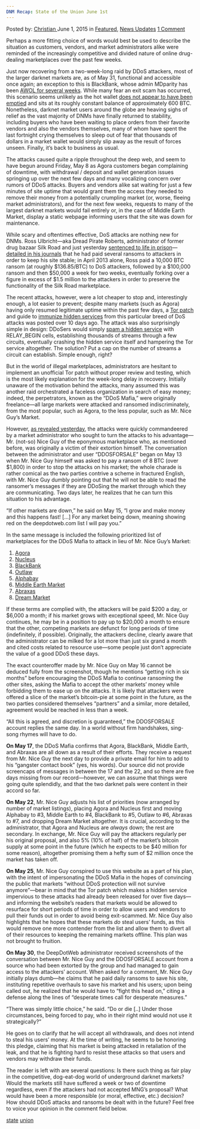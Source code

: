 ```yaml
---
DNM Recap: State of the Union June 1st
---
```

<article class="post-listing post-10523 post type-post status-publish format-standard has-post-thumbnail hentry  tag-state tag-union">
    <div class="post-inner">
        <span>Posted by: <a href="https://www.deepdotweb.com/author/christian/" title="">Christian </a></span>
    <span>June 1, 2015</span>
    <span>in <a href="https://www.deepdotweb.com/category/deepdot-news/" rel="category tag">Featured</a>, <a href="https://www.deepdotweb.com/category/news-updates/" rel="category tag">News Updates</a></span>
    <span><a href="https://www.deepdotweb.com/2015/06/01/state-of-the-union/#comments">1 Comment</a></span>
    </p>
    <div class="clear"></div>
    <div class="entry">
    <p>Perhaps a more fitting choice of words would best be used to describe the situation as customers, vendors, and market administrators alike were reminded of the increasingly competitive and divided nature of online drug-dealing marketplaces over the past few weeks.</p>
    <p>Just now recovering from a two-week-long raid by DDoS attackers, most of the larger darknet markets are, as of May 31, functional and accessible once again; an exception to this is BlackBank, whose admin MDparity has been <a href="http://www.deepdotweb.com/2015/05/25/did-the-2-largest-dark-net-market-blackbank-exit-scammed/">AWOL for several weeks</a>. While many fear an exit scam has occurred, this scenario seems unlikely as the hot wallet <a href="https://www.walletexplorer.com/wallet/BlackBankMarket">does not appear to have been emptied</a> and sits at its roughly constant balance of approximately 600 BTC. Nonetheless, darknet market users around the globe are heaving sighs of relief as the vast majority of DNMs have finally returned to stability, including buyers who have been waiting to place orders from their favorite vendors and also the vendors themselves, many of whom have spent the last fortnight crying themselves to sleep out of fear that thousands of dollars in a market wallet would simply slip away as the result of forces unseen. Finally, it’s back to business as usual.</p>
    <p>The attacks caused quite a ripple throughout the deep web, and seem to have begun around Friday, May 8 as Agora customers began complaining of downtime, with withdrawal / deposit and wallet generation issues springing up over the next few days and many vocalizing concern over rumors of DDoS attacks. Buyers and vendors alike sat waiting for just a few minutes of site uptime that would grant them the access they needed to remove their money from a potentially crumpling market (or, worse, fleeing market administrators), and for the next few weeks, requests to many of the largest darknet markets would fail entirely or, in the case of Middle Earth Market, display a static webpage informing users that the site was down for maintenance.</p>
    <p>While scary and oftentimes effective, DoS attacks are nothing new for DNMs. Ross Ulbricht—aka Dread Pirate Roberts, administrator of former drug bazaar Silk Road and just yesterday <a href="http://www.deepdotweb.com/2015/05/30/silk-road-admin-ross-ulbricht-dpr-sentenced-to-life-in-prison/">sentenced to life in prison</a>—<a href="http://antilop.cc/sr/exhibits/2015_03_31_unredacted_silkroad_log_file.pdf">detailed in his journals</a> that he had paid several ransoms to attackers in order to keep his site stable; in April 2013 alone, Ross paid a 10,000 BTC ransom (at roughly $136.85/BTC) to DoS attackers, followed by a $100,000 ransom and then $50,000 a week for two weeks, eventually forking over a figure in excess of $1.5 million to the attackers in order to preserve the functionality of the Silk Road marketplace.</p>
    <p>The recent attacks, however, were a lot cheaper to stop and, interestingly enough, a lot easier to prevent; despite many markets (such as Agora) having only resumed legitimate uptime within the past few days, a <a href="https://github.com/Yawning/tor">Tor patch</a> and guide to <a href="https://lists.torproject.org/pipermail/tor-dev/2015-May/008838.html">immunize hidden services</a> from this particular breed of DoS attacks was posted over 10 days ago. The attack was also surprisingly simple in design: DDoSers would simply <a href="https://trac.torproject.org/projects/tor/ticket/16052">spam a hidden service</a> with RELAY_BEGIN cells, establishing thousands of streams through a few circuits, eventually crashing the hidden service itself and hampering the Tor service altogether. The solution? Put a cap on the number of streams a circuit can establish. Simple enough, right?</p>
    <p>But in the world of illegal marketplaces, administrators are hesitant to implement an unofficial Tor patch without proper review and testing, which is the most likely explanation for the week-long delay in recovery. Initially unaware of the motivation behind the attacks, many assumed this was another raid orchestrated a faceless organization in search of easy money; indeed, the perpetrators, known as the “DDoS Mafia,” were originally freelance—all large markets were attacked and ransomed indiscriminately, from the most popular, such as Agora, to the less popular, such as Mr. Nice Guy’s Market.</p>
    <p>However, <a href="http://www.deepdotweb.com/2015/05/31/meet-the-market-admin-who-was-responsible-for-the-ddos-attacks/">as revealed yesterday</a>, the attacks were quickly commandeered by a market administrator who sought to turn the attacks to his advantage—Mr. (not-so) Nice Guy of the eponymous marketplace who, as mentioned before, was originally a victim of their extortion himself. The conversation between the administrator and user “DDOSFORSALE” began on May 13 when Mr. Nice Guy himself was asked to pay a ransom of 8 BTC (over $1,800) in order to stop the attacks on his market; the whole charade is rather comical as the two parties contrive a scheme in fractured English, with Mr. Nice Guy dumbly pointing out that he will not be able to read the ransomer’s messages if they are DDoSing the market through which they are communicating. Two days later, he realizes that he can turn this situation to his advantage.</p>
    <p>“If other markets are down,” he said on May 15, “I grow and make money and this happens fast! [&#8230;] For any market being down, meaning showing red on the deepdotweb.com list I will pay you.”</p>
    <p>In the same message is included the following prioritized list of marketplaces for the DDoS Mafia to attack in lieu of Mr. Nice Guy’s Market:</p>
    <ol>
    <li><a href="http://www.deepdotweb.com/marketplace-directory/listing/agora-market">Agora</a></li>
    <li><a href="http://www.deepdotweb.com/marketplace-directory/listing/nucleus-market">Nucleus</a></li>
    <li><a href="http://www.deepdotweb.com/marketplace-directory/listing/black-bank-bitcoin-market">BlackBank</a></li>
    <li><a href="http://www.deepdotweb.com/marketplace-directory/listing/outlaw-market">Outlaw</a></li>
    <li><a href="http://www.deepdotweb.com/marketplace-directory/listing/alphabay">Alphabay</a></li>
    <li><a href="http://www.deepdotweb.com/marketplace-directory/listing/middle-earth-marketplace">Middle Earth Market</a></li>
    <li><a href="http://www.deepdotweb.com/marketplace-directory/listing/abraxas-market">Abraxas</a></li>
    <li><a href="http://www.deepdotweb.com/marketplace-directory/listing/dream-market">Dream Market</a></li>
    </ol>
    <p>If these terms are complied with, the attackers will be paid $200 a day, or $6,000 a month; if his market grows with exceptional speed, Mr. Nice Guy continues, he may be in a position to pay up to $20,000 a month to ensure that the other, competing markets are defunct for long periods of time (indefinitely, if possible). Originally, the attackers decline, clearly aware that the administrator can be milked for a lot more than just six grand a month and cited costs related to resource use—some people just don’t appreciate the value of a good DDoS these days.</p>
    <p>The exact counteroffer made by Mr. Nice Guy on May 16 cannot be deduced fully from the screenshot, though he mentions “getting rich in six months” before encouraging the DDoS Mafia to continue ransoming the other sites, asking the Mafia to accept the other markets’ money while forbidding them to ease up on the attacks. It is likely that attackers were offered a slice of the market’s bitcoin-pie at some point in the future, as the two parties considered themselves “partners” and a similar, more detailed, agreement would be reached in less than a week.</p>
    <p>“All this is agreed, and discretion is guaranteed,” the DDOSFORSALE account replies the same day. In a world without firm handshakes, sing-song rhymes will have to do.</p>
    <p><strong>On May 17</strong>, the DDoS Mafia confirms that Agora, BlackBank, Middle Earth, and Abraxas are all down as a result of their efforts. They receive a request from Mr. Nice Guy the next day to provide a private email for him to add to his “gangster contact book” (yes, his words). Our source did not provide screencaps of messages in between the 17 and the 22, and so there are five days missing from our record—however, we can assume that things were going quite splendidly, and that the two darknet pals were content in their accord so far.</p>
    <p><strong>On May 22</strong>, Mr. Nice Guy adjusts his list of priorities (now arranged by number of market listings), placing Agora and Nucleus first and moving Alphabay to #3, Middle Earth to #4, BlackBank to #5, Outlaw to #6, Abraxas to #7, and dropping Dream Market altogether. It is crucial, according to the administrator, that Agora and Nucleus are <em>always</em> down; the rest are secondary. In exchange, Mr. Nice Guy will pay the attackers regularly per his original proposal, and also 5% (10% of half) of the market’s bitcoin supply at some point in the future (which he expects to be $40 million for some reason), altogether promising them a hefty sum of $2 million once the market has taken off.</p>
    <p><strong>On May 25</strong>, Mr. Nice Guy conspired to use this website as a part of his plan, with the intent of impersonating the DDoS Mafia in the hopes of convincing the public that markets “without DDoS protection will not survive anymore”—bear in mind that the Tor patch which makes a hidden service impervious to these attacks had already been released for over five days—and informing the website’s readers that markets would be allowed to resurface for short periods of time in order to allow users and vendors to pull their funds out in order to avoid being exit-scammed. Mr. Nice Guy also highlights that he hopes that these markets <em>do</em> steal users’ funds, as this would remove one more contender from the list and allow them to divert all of their resources to keeping the remaining markets offline. This plan was not brought to fruition.</p>
    <p><strong>On May 30</strong>, the DeepDotWeb administrator received screenshots of the conversation between Mr. Nice Guy and the DDOSFORSALE account from a source who had been extorted by the group and had managed to gain access to the attackers’ account. When asked for a comment, Mr. Nice Guy initially plays dumb—he claims that he paid daily ransoms to save his site, instituting repetitive overhauls to save his market and his users; upon being called out, he realized that he would have to “fight this head on,” citing a defense along the lines of “desperate times call for desperate measures.”</p>
    <p>“There was simply little choice,” he said. “Do or die [..] Under those circumstances, being forced to pay, who in their right mind would not use it strategically?”</p>
    <p>He goes on to clarify that he will accept all withdrawals, and does not intend to steal his users’ money. At the time of writing, he seems to be honoring this pledge, claiming that his market is being attacked in retaliation of the leak, and that he is fighting hard to resist these attacks so that users and vendors may withdraw their funds.</p>
    <p>The reader is left with are several questions: Is there such thing as fair play in the competitive, dog-eat-dog world of underground darknet markets? Would the markets still have suffered a week or two of downtime regardless, even if the attackers had not accepted MNG’s proposal? What would have been a more responsible (or moral, effective, etc.) decision? How should DDoS attacks and ransoms be dealt with in the future? Feel free to voice your opinion in the comment field below.</p>
    </div>
    <a href="https://www.deepdotweb.com/tag/state/" rel="tag">state</a> <a href="https://www.deepdotweb.com/tag/union/" rel="tag">union</a></span> <span style="display:none" class="updated">2015-06-01</span>
    <div style="display:none" class="vcard author" itemprop="author" itemscope itemtype="http://schema.org/Person"><strong class="fn" itemprop="name"><a href="https://www.deepdotweb.com/author/christian/" title="Posts by Christian" rel="author">Christian</a></strong></div>
    
